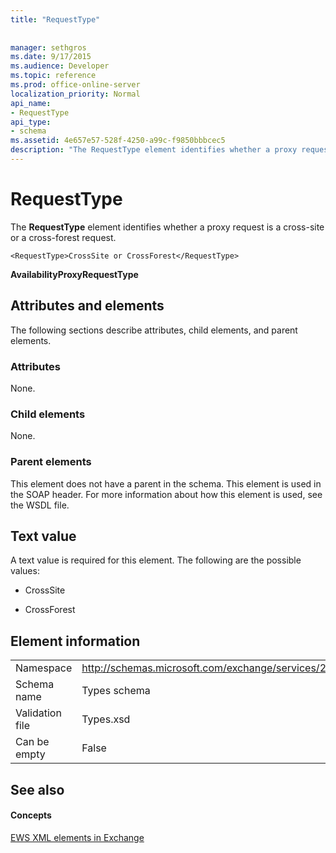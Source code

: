 ```yaml
---
title: "RequestType"
 
 
manager: sethgros
ms.date: 9/17/2015
ms.audience: Developer
ms.topic: reference
ms.prod: office-online-server
localization_priority: Normal
api_name:
- RequestType
api_type:
- schema
ms.assetid: 4e657e57-528f-4250-a99c-f9850bbbcec5
description: "The RequestType element identifies whether a proxy request is a cross-site or a cross-forest request."
---
```


# RequestType

The **RequestType** element identifies whether a proxy request is a cross-site or a cross-forest request. 
  
```
<RequestType>CrossSite or CrossForest</RequestType>
```

 **AvailabilityProxyRequestType**
## Attributes and elements

The following sections describe attributes, child elements, and parent elements.
  
### Attributes

None.
  
### Child elements

None.
  
### Parent elements

This element does not have a parent in the schema. This element is used in the SOAP header. For more information about how this element is used, see the WSDL file.
  
## Text value

A text value is required for this element. The following are the possible values:
  
- CrossSite
    
- CrossForest
    
## Element information

|||
|:-----|:-----|
|Namespace  <br/> |http://schemas.microsoft.com/exchange/services/2006/types  <br/> |
|Schema name  <br/> |Types schema  <br/> |
|Validation file  <br/> |Types.xsd  <br/> |
|Can be empty  <br/> |False  <br/> |
   
## See also

#### Concepts

[EWS XML elements in Exchange](ews-xml-elements-in-exchange.md)

